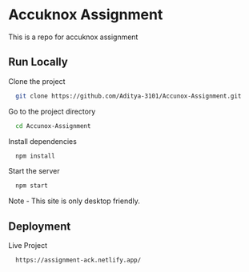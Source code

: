 
# Accuknox Assignment

This is a repo for accuknox assignment


## Run Locally

Clone the project

```bash
  git clone https://github.com/Aditya-3101/Accunox-Assignment.git
```

Go to the project directory

```bash
  cd Accunox-Assignment
```

Install dependencies

```bash
  npm install
```

Start the server

```bash
  npm start
```

Note - This site is only desktop friendly.


## Deployment

Live Project

```bash
  https://assignment-ack.netlify.app/
```


